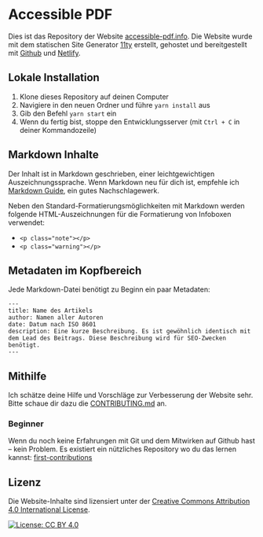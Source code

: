 # Accessible PDF

Dies ist das Repository der Website [accessible-pdf.info](https://accessible-pdf.info/de). Die Website wurde mit dem statischen Site Generator [11ty](https://www.11ty.dev/) erstellt, gehostet und bereitgestellt mit [Github](https://github.com/) und [Netlify](https://www.netlify.com/).

## Lokale Installation

1. Klone dieses Repository auf deinen Computer
2. Navigiere in den neuen Ordner und führe `yarn install` aus
3. Gib den Befehl `yarn start` ein
4. Wenn du fertig bist, stoppe den Entwicklungsserver (mit `Ctrl + C` in deiner Kommandozeile)

## Markdown Inhalte

Der Inhalt ist in Markdown geschrieben, einer leichtgewichtigen Auszeichnungssprache. Wenn Markdown neu für dich ist, empfehle ich [Markdown Guide](https://www.markdownguide.org/), ein gutes Nachschlagewerk.

Neben den Standard-Formatierungsmöglichkeiten mit Markdown werden folgende HTML-Auszeichnungen für die Formatierung von Infoboxen verwendet:

- `<p class="note"></p>`
- `<p class="warning"></p>`

## Metadaten im Kopfbereich

Jede Markdown-Datei benötigt zu Beginn ein paar Metadaten:

```
---
title: Name des Artikels
author: Namen aller Autoren
date: Datum nach ISO 8601
description: Eine kurze Beschreibung. Es ist gewöhnlich identisch mit dem Lead des Beitrags. Diese Beschreibung wird für SEO-Zwecken benötigt.
---
```

## Mithilfe

Ich schätze deine Hilfe und Vorschläge zur Verbesserung der Website sehr. Bitte schaue dir dazu die [CONTRIBUTING.md](CONTRIBUTING.md#de) an.

### Beginner

Wenn du noch keine Erfahrungen mit Git und dem Mitwirken auf Github hast – kein Problem. Es existiert ein nützliches Repository wo du das lernen kannst: [first-contributions](https://github.com/firstcontributions/first-contributions)

## Lizenz

Die Website-Inhalte sind lizensiert unter der [Creative Commons Attribution 4.0 International License](http://creativecommons.org/licenses/by/4.0/).

[![License: CC BY 4.0](https://img.shields.io/badge/License-CC%20BY%204.0-lightgrey.svg)](https://creativecommons.org/licenses/by/4.0/)
